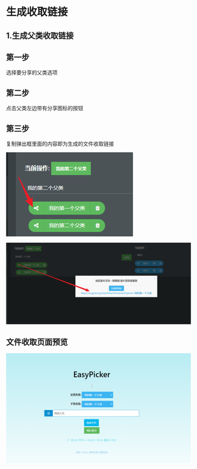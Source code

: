 # 生成收取链接

## 1.生成父类收取链接
## 第一步
选择要分享的父类选项

## 第二步
点击父类左边带有分享图标的按钮

## 第三步
复制弹出框里面的内容即为生成的文件收取链接

![](../static/firstshare.png)

![](../static/copyLink.png)

## 文件收取页面预览
![](../static/getFilePreview.png)